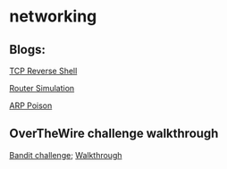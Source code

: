 # networking

## Blogs:



[TCP Reverse Shell](https://medium.com/@neelam.nimish/python-tcp-reverse-shell-compromising-a-kali-machine-using-a-mac-6449b8684836)

[Router Simulation](https://medium.com/swlh/creating-a-simple-router-simulation-using-python-and-sockets-d6017b441c09)

[ARP Poison](https://medium.com/@neelam.nimish/sniffing-a-system-from-outside-a-network-tcp-reverse-shell-arp-poisoning-using-scapy-77a57b545cf6)

## OverTheWire challenge walkthrough

[Bandit challenge](https://overthewire.org/wargames/bandit/); [Walkthrough](https://github.com/NimishMishra/networking/tree/master/over_the_wire_challenges/bandit)